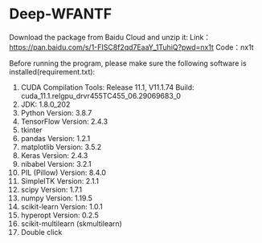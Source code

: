 # Deep-WFANTF
Download the package from Baidu Cloud and unzip it:
Link：https://pan.baidu.com/s/1-FISC8f2qd7EaaY_1TuhiQ?pwd=nx1t
Code：nx1t

Before running the program, please make sure the following software is installed(requirement.txt):

1.	CUDA Compilation Tools: Release 11.1, V11.1.74
Build: cuda_11.1.relgpu_drvr455TC455_06.29069683_0
2.	JDK: 1.8.0_202
3.	Python Version: 3.8.7
4.	TensorFlow Version: 2.4.3
5.	tkinter
6.	pandas Version: 1.2.1
7.	matplotlib Version: 3.5.2
8.	Keras Version: 2.4.3
9.	nibabel Version: 3.2.1
10.	PIL (Pillow) Version: 8.4.0
11.	SimpleITK Version: 2.1.1
12.	scipy Version: 1.7.1
13.	numpy Version: 1.19.5
14.	scikit-learn Version: 1.0.1
15.	hyperopt Version: 0.2.5
16.	scikit-multilearn (skmultilearn)
1.	Double click 



